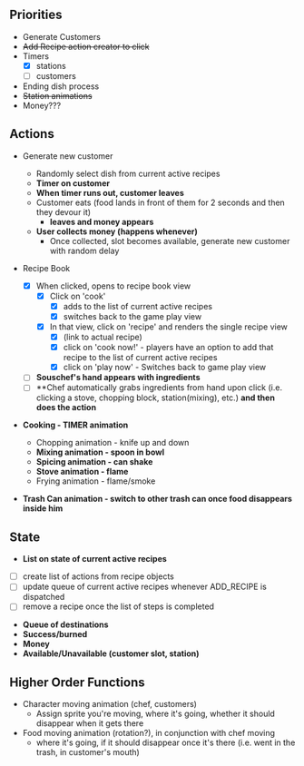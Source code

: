 ## Priorities

* Generate Customers
* <del>Add Recipe action creator to click</del>
* Timers
  - [x] stations
  - [ ] customers
* Ending dish process
* <del>Station animations</del>
* Money???

## Actions

* Generate new customer
  * Randomly select dish from current active recipes
  * **Timer on customer**
  * **When timer runs out, customer leaves**
  * Customer eats (food lands in front of them for 2 seconds and then they
    devour it)
    * **leaves and money appears**
  * **User collects money (happens whenever)**
    * Once collected, slot becomes available, generate new customer with random
      delay

* Recipe Book
  - [x] When clicked, opens to recipe book view
    - [x] Click on 'cook'
      - [x] adds to the list of current active recipes
      - [x] switches back to the game play view
    - [x] In that view, click on 'recipe' and renders the single recipe view
      - [x] (link to actual recipe)
      - [x] click on 'cook now!' - players have an option to add that recipe to the list of current active recipes
      - [x] click on 'play now' - Switches back to game play view
  - [ ] **Souschef's hand appears with ingredients**
  - [ ] **Chef automatically grabs ingredients from hand upon click (i.e. clicking a stove, chopping block, station(mixing), etc.) **and then does the action**
* **Cooking - TIMER animation**
  * Chopping animation - knife up and down
  * **Mixing animation - spoon in bowl**
  * **Spicing animation - can shake**
  * **Stove animation - flame**
  * Frying animation - flame/smoke
* **Trash Can animation - switch to other trash can once food disappears inside
  him**

## State

* **List on state of current active recipes**
- [ ] create list of actions from recipe objects
- [ ] update queue of current active recipes whenever ADD_RECIPE is dispatched
- [ ] remove a recipe once the list of steps is completed
* **Queue of destinations**
* **Success/burned**
* **Money**
* **Available/Unavailable (customer slot, station)**

## Higher Order Functions

* Character moving animation (chef, customers)
  * Assign sprite you're moving, where it's going, whether it should disappear
    when it gets there
* Food moving animation (rotation?), in conjunction with chef moving
  * where it's going, if it should disappear once it's there (i.e. went in the
    trash, in customer's mouth)
